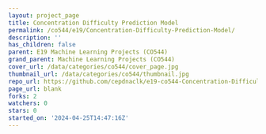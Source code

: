 ```yaml
---
layout: project_page
title: Concentration Difficulty Prediction Model
permalink: /co544/e19/Concentration-Difficulty-Prediction-Model/
description: ''
has_children: false
parent: E19 Machine Learning Projects (CO544)
grand_parent: Machine Learning Projects (CO544)
cover_url: /data/categories/co544/cover_page.jpg
thumbnail_url: /data/categories/co544/thumbnail.jpg
repo_url: https://github.com/cepdnaclk/e19-co544-Concentration-Difficulty-Prediction-Model
page_url: blank
forks: 2
watchers: 0
stars: 0
started_on: '2024-04-25T14:47:16Z'
---
```


